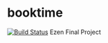 # booktime

[![Build Status](https://travis-ci.com/bsg0909/booktime.svg?branch=master)](https://travis-ci.com/bsg0909/booktime)
Ezen Final Project
